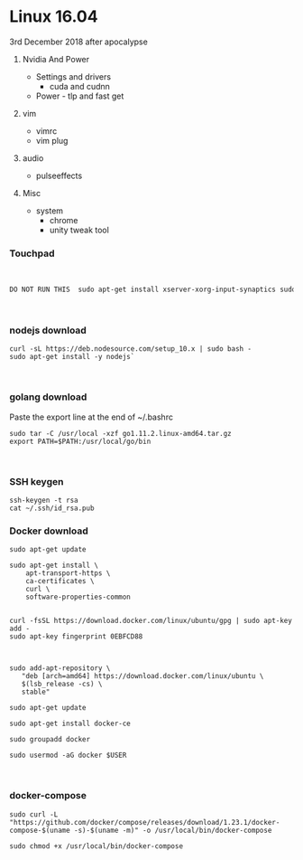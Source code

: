 # Linux 16.04

3rd December 2018
after apocalypse

1. Nvidia And Power
   * Settings and drivers
     * cuda and cudnn
   * Power - tlp and fast get

2. vim
   * vimrc
   * vim plug

3. audio
   * pulseeffects

4. Misc
   * system
     * chrome
     * unity tweak tool


### Touchpad

<br />

```bash
DO NOT RUN THIS  sudo apt-get install xserver-xorg-input-synaptics sudo reboot
```

<br />

### nodejs download

```
curl -sL https://deb.nodesource.com/setup_10.x | sudo bash -
sudo apt-get install -y nodejs`
```

<br />


### golang download

Paste the export line at the end of ~/.bashrc

```
sudo tar -C /usr/local -xzf go1.11.2.linux-amd64.tar.gz
export PATH=$PATH:/usr/local/go/bin
```

<br />

### SSH keygen

``` 
ssh-keygen -t rsa
cat ~/.ssh/id_rsa.pub
```

### Docker download

```
sudo apt-get update

sudo apt-get install \
    apt-transport-https \
    ca-certificates \
    curl \
    software-properties-common


curl -fsSL https://download.docker.com/linux/ubuntu/gpg | sudo apt-key add -
sudo apt-key fingerprint 0EBFCD88



sudo add-apt-repository \
   "deb [arch=amd64] https://download.docker.com/linux/ubuntu \
   $(lsb_release -cs) \
   stable"

sudo apt-get update

sudo apt-get install docker-ce

sudo groupadd docker

sudo usermod -aG docker $USER
```

<br />

### docker-compose

```
sudo curl -L "https://github.com/docker/compose/releases/download/1.23.1/docker-compose-$(uname -s)-$(uname -m)" -o /usr/local/bin/docker-compose

sudo chmod +x /usr/local/bin/docker-compose
```
